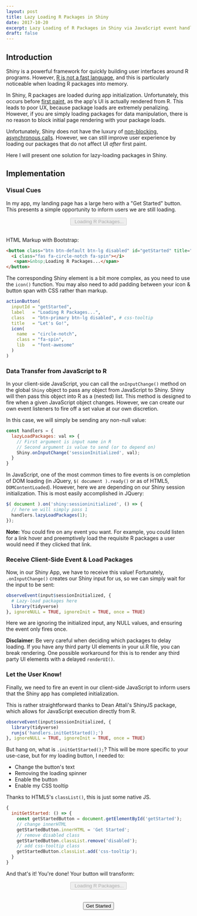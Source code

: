 ```yaml
---
layout: post
title: Lazy Loading R Packages in Shiny
date: 2017-10-20
excerpt: Lazy Loading of R Packages in Shiny via JavaScript event handling.
draft: false
---
```


## Introduction

Shiny is a powerful framework for quickly building user interfaces around R programs. However, [R is not a fast language](http://adv-r.had.co.nz/Performance.html), and this is particularly noticeable when loading R packages into memory. 

In Shiny, R packages are loaded during app initialization. Unfortunately, this occurs before [first paint](https://developers.google.com/web/tools/lighthouse/audits/first-meaningful-paint), as the app's UI is actually rendered from R. This leads to poor UX, because package loads are extremely penalizing. However, if you are simply loading packages for data manipulation, there is no reason to block initial page rendering with your package loads. 

Unfortunately, Shiny does not have the luxury of [non-blocking, asynchronous calls](https://nodejs.org/en/docs/guides/blocking-vs-non-blocking/). However, we can still improve user experience by loading our packages that do not affect UI _after_ first paint.

Here I will present one solution for lazy-loading packages in Shiny.

## Implementation

### Visual Cues

In my app, my landing page has a large hero with a "Get Started" button. This presents a simple opportunity to inform users we are still loading. 

<center>
  <button class="button is-large is-primary" disabled id="getStarted" title="Let's Go!" type="button">
    <i class="fas fa-circle-notch fa-spin"></i>
    <span>&nbsp;Loading R Packages...</span>
  </button>
</center>
<br>

HTML Markup with <span class="hover-text" title="This button will appear slightly differently in bootstrap--I am using the Bulma CSS framework on my blog.">Bootstrap</span>:
```html
<button class="btn btn-default btn-lg disabled" id="getStarted" title="Let's Go!" type="button">
  <i class="fas fa-circle-notch fa-spin"></i>
   <span>&nbsp;Loading R Packages...</span>
</button>
``` 

The corresponding Shiny element is a bit more complex, as you need to use the `icon()` function. You may also need to add padding between your icon & button span with CSS rather than markup.
```r
actionButton(
  inputId = "getStarted", 
  label   = "Loading R Packages...",
  class   = "btn-primary btn-lg disabled", # css-tooltip
  title   = "Let's Go!",
  icon(
    name  = "circle-notch", 
    class = "fa-spin", 
    lib   = "font-awesome"
  )
)
```

### Data Transfer from JavaScript to R

In your client-side JavaScript, you can call the `onInputChange()` method on the global `Shiny` object to pass any object from JavaScript to Shiny. Shiny will then pass this object into R as a (nested) list. This method is designed to fire when a given JavaScript object changes. However, we can create our own event listeners to fire off a set value at our own discretion. 

In this case, we will simply be sending any non-null value: 
```js
const handlers = {
  lazyLoadPackages: val => {
    // First argument is input name in R
    // Second argument is value to send (or to depend on)
    Shiny.onInputChange('sessionInitialized', val);
  }
}
```

In JavaScript, one of the most common times to fire events is on completion of DOM loading (in JQuery, `$( document ).ready()` or as of HTML5, `DOMContentLoaded`). However, here we are depending on our Shiny session initialization. This is most easily accomplished in JQuery:

```js
$( document ).on('shiny:sessioninitialized', () => {
  // here we will simply pass 1
  handlers.lazyLoadPackages(1);
});
```

**Note:** You could fire on any event you want. For example, you could listen for a link hover and preemptively load the requisite R packages a user would need if they clicked that link. 

### Receive Client-Side Event & Load Packages

Now, in our Shiny App, we have to receive this value! Fortunately, `.onInputChange()` creates our Shiny input for us, so we can simply wait for the input to be sent:
```r
observeEvent(input$sessionInitialized, {
  # Lazy-load packages here
  library(tidyverse)
}, ignoreNULL = TRUE, ignoreInit = TRUE, once = TRUE)
```
Here we are ignoring the initialized input, any NULL values, and ensuring the event only fires once. 

**Disclaimer**: Be very careful when deciding which packages to delay loading. If you have any third party UI elements in your ui.R file, you can break rendering. One possible workaround for this is to render any third party UI elements with a delayed `renderUI()`. 

### Let the User Know!

Finally, we need to fire an event in our client-side JavaScript to inform users that the Shiny app has completed initialization. 

This is rather straightforward thanks to Dean Attali's ShinyJS package, which allows for JavaScript execution directly from R. 
```r
observeEvent(input$sessionInitialized, {
  library(tidyverse)
  runjs('handlers.initGetStarted();')
}, ignoreNULL = TRUE, ignoreInit = TRUE, once = TRUE)
```

But hang on, what is `.initGetStarted();`? This will be more specific to your use-case, but for my loading button, I needed to:  

- Change the button's text
- Removing the loading spinner
- Enable the button
- Enable my CSS tooltip

Thanks to HTML5's `classList()`, this is just some native JS. 
```js
{
  initGetStarted: () => {
    const getStartedButton = document.getElementById('getStarted');
    // change innerHTML
    getStartedButton.innerHTML = 'Get Started';
    // remove disabled class
    getStartedButton.classList.remove('disabled');
    // add css-tooltip class
    getStartedButton.classList.add('css-tooltip');
  }
}
```

And that's it! You're done! Your button will transform:

<center>
  <button class="button is-large is-primary" disabled id="getStarted" title="Let's Go!" type="button">
    <i class="fas fa-circle-notch fa-spin"></i>
    <span>&nbsp;Loading R Packages...</span>
  </button>
</center>
<br>
<center>
  <span class="icon is-large">
    <i class="fas fa-2x fa-arrow-down"></i>
  </span>
</center>
<br>
<center>
  <button class="button is-large is-primary" id="getStarted" title="Let's Go!" type="button">
    <span>Get Started</span>
  </button>
</center>
<br>